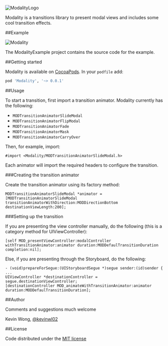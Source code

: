 ![ModalityLogo](/../github-media/media/logo.png?raw=true)

Modality is a transitions library to present modal views and includes some cool transition effects.

##Example

![Modality](/../github-media/media/modality.gif?raw=true)

The ModalityExample project contains the source code for the example.

##Getting started

Modality is available on [CocoaPods](http://cocoapods.org).
In your `podfile` add:

```ruby
pod 'Modality', '~> 0.0.1'
```

##Usage

To start a transition, first import a transition animator. Modality currently has the following:

* `MODTransitionAnimatorSlideModal`
* `MODTransitionAnimatorFlipModal`
* `MODTransitionAnimatorFade`
* `MODTransitionAnimatorMask`
* `MODTransitionAnimatorCarryOver`

Then, for example, import:

```obj-c
#import <Modality/MODTransitionAnimatorSlideModal.h>
```

Each animator will import the required headers to configure the transition.

###Creating the transition animator

Create the transition animator using its factory method:

```obj-c
MODTransitionAnimatorSlideModal *animator = [MODTransitionAnimatorSlideModal transitionAnimatorWithDirection:MODDirectionBottom destinationViewLength:200];
```

###Setting up the transition

If you are presenting the view controller manually, do the following (this is a category method for UIViewController):

```obj-c
[self MOD_presentViewController:modalController withTransitionAnimator:animator duration:MODDefaulTransitionDuration completion:nil];
```

Else, if you are presenting through the Storyboard, do the following:

```obj-c
- (void)prepareForSegue:(UIStoryboardSegue *)segue sender:(id)sender {
...
UIViewController *destinationController = segue.destinationViewController;
[destinationController MOD_animateWithTransitionAnimator:animator duration:MODDefaulTransitionDuration];
```

##Author

Comments and suggestions much welcome

Kevin Wong, [@kevinwl02](https://twitter.com/kevinwl02)

##License

Code distributed under the [MIT license](LICENSE)